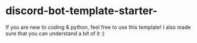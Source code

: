 # discord-bot-template-starter-
If you are new to coding &amp; python, feel free to use this template! I also made sure that you can understand a bit of it :)
